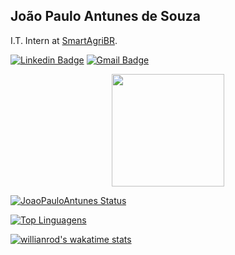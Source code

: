 João Paulo Antunes de Souza
---
I.T. Intern at [SmartAgriBR](https://smart.agr.br/).

[![Linkedin Badge](https://img.shields.io/badge/-Jo&atilde;o%20Paulo%20Antunes%20de%20Souza-6633cc?style=flat-square&logo=Linkedin&logoColor=white&link=z)](https://www.linkedin.com/in/joao-paulo-antunes) 
[![Gmail Badge](https://img.shields.io/badge/-jpantunesdesouza@gmail.com-6633cc?style=flat-square&logo=Gmail&logoColor=white&link=mailto:jpantunesdesouza@gmail.com)](mailto:jpantunesdesouza@gmail.com)


<div align="center">
  <a href="https://github.com/JoaoPauloAntunes">
  <img height="180em" src="https://github-readme-stats.vercel.app/api/top-langs/?username=JoaoPauloAntunes&layout=compact&langs_count=7&theme=dark"/>
</div>

![JoaoPauloAntunes Status](https://github-readme-stats.vercel.app/api?username=JoaoPauloAntunes&show_icons=true&theme=radical&count_private=true)


[![Top Linguagens](https://github-readme-stats.vercel.app/api/top-langs/?username=JoaoPauloAntunes&layout=compact)](https://github.com/anuraghazra/github-readme-stats)

[![willianrod's wakatime stats](https://github-readme-stats.vercel.app/api/wakatime?username=willianrod)](https://github.com/anuraghazra/github-readme-stats)